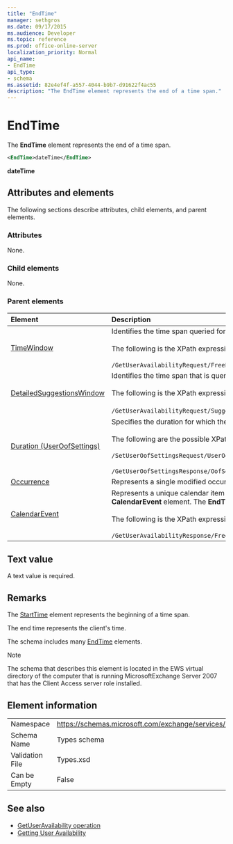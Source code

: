 ```yaml
---
title: "EndTime"
manager: sethgros
ms.date: 09/17/2015
ms.audience: Developer
ms.topic: reference
ms.prod: office-online-server
localization_priority: Normal
api_name:
- EndTime
api_type:
- schema
ms.assetid: 82e4ef4f-a557-4044-b9b7-d91622f4ac55
description: "The EndTime element represents the end of a time span."
---
```


# EndTime

The **EndTime** element represents the end of a time span. 
  
```xml
<EndTime>dateTime</EndTime>
```

 **dateTime**
## Attributes and elements

The following sections describe attributes, child elements, and parent elements.
  
### Attributes

None.
  
### Child elements

None.
  
### Parent elements

|**Element**|**Description**|
|:-----|:-----|
|[TimeWindow](timewindow.md) <br/> |Identifies the time span queried for the user availability information.<br/><br/> The following is the XPath expression to this element:<br/><br/>  `/GetUserAvailabilityRequest/FreeBusyViewOptions/TimeWindow` <br/> |
|[DetailedSuggestionsWindow](detailedsuggestionswindow.md) <br/> |Identifies the time span that is queried for detailed information about suggested meeting times.<br/><br/> The following is the XPath expression to this element:<br/><br/>  `/GetUserAvailabilityRequest/SuggestionViewOptions/DetailedSuggestionsWindow`.  <br/> |
|[Duration (UserOofSettings)](duration-useroofsettings.md) <br/> | Specifies the duration for which the Out of Office (OOF) status is enabled if the [OofState](oofstate.md) element is set to **Scheduled**.  <br/><br/>  The following are the possible XPath expressions to this element:<br/><br/>  `/SetUserOofSettingsRequest/UserOofSettings/Duration` <br/><br/>  `/GetUserOofSettingsResponse/OofSettings/Duration` <br/> |
|[Occurrence](occurrence.md) <br/> |Represents a single modified occurrence of a recurring calendar item.  <br/> |
|[CalendarEvent](calendarevent.md) <br/> |Represents a unique calendar item occurrence. This is used for Availability inquiries. The **EndTime** element is required in the **CalendarEvent** element. The **EndTime** element in the **CalendarEvent** element is unique to the **CalendarEvent** type.<br/><br/> The following is the XPath expression to this element:<br/><br/>  `/GetUserAvailabilityResponse/FreeBusyResponseArray/FreeBusyResponse/FreeBusyView/CalendarEventArray/CalendarEvent[i]` <br/> |
   
## Text value

A text value is required.
  
## Remarks

The [StartTime](starttime.md) element represents the beginning of a time span. 
  
The end time represents the client's time.
  
The schema includes many [EndTime](endtime.md) elements. 
  
> [!NOTE]
> The schema that describes this element is located in the EWS virtual directory of the computer that is running MicrosoftExchange Server 2007 that has the Client Access server role installed. 
  
## Element information

|||
|:-----|:-----|
|Namespace  <br/> |https://schemas.microsoft.com/exchange/services/2006/types  <br/> |
|Schema Name  <br/> |Types schema  <br/> |
|Validation File  <br/> |Types.xsd  <br/> |
|Can be Empty  <br/> |False  <br/> |
   
## See also

- [GetUserAvailability operation](getuseravailability-operation.md)
- [Getting User Availability](https://msdn.microsoft.com/library/d4133fcb-9b0f-4e6b-aadf-a389da83516a%28Office.15%29.aspx)

